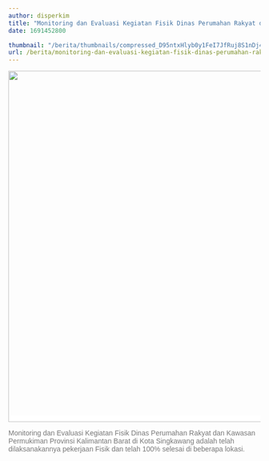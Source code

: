 ```yaml
---
author: disperkim
title: "Monitoring dan Evaluasi Kegiatan Fisik Dinas Perumahan Rakyat dan Kawasan Permukiman Provinsi Kalimantan Barat di Kota Singkawang Tahun Anggaran 2023"
date: 1691452800

thumbnail: "/berita/thumbnails/compressed_D95ntxHlyb0y1FeI7JfRuj8S1nDj4e3yKkwpOT6y.png"
url: /berita/monitoring-dan-evaluasi-kegiatan-fisik-dinas-perumahan-rakyat-dan-kawasan-permukiman-provinsi-kalimantan-barat-di-kota-singkawang-tahun-anggaran-2023
---
```


<p><span style="color: #777777; font-family: Poppins, Arial, sans-serif; font-size: 14px; background-color: #ffffff;"><img src="/images/GceD6gsuBYv4sTRafb8n.png" width="1145" height="702" alt="" /></span></p>
<p><span style="color: #777777; font-family: Poppins, Arial, sans-serif; font-size: 14px; background-color: #ffffff;">Monitoring dan Evaluasi Kegiatan Fisik Dinas Perumahan Rakyat dan Kawasan Permukiman Provinsi Kalimantan Barat di Kota Singkawang adalah telah dilaksanakannya pekerjaan Fisik dan telah 100% selesai di beberapa lokasi.</span></p>
